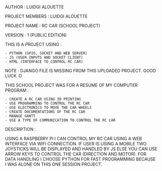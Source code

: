 AUTHOR : LUIDGI ALOUETTE

PROJECT MEMBERS : LUIDGI ALOUETTE

PROJECT NAME : RC CAR (SCHOOL PROJECT)

VERSION : 1 (PUBLIC EDITION)

THIS IS A PROJECT USING :

    - PYTHON (GPIO, SOCKET AND WEB SERVER)
    - JS (USER INPUTS AND SOCKET CLIENT)
    - HTML (INTERFACE TO CONTROL RC CAR)


NOTE : DJANGO FILE IS MISSING FROM THIS UPLOADED PROJECT. GOOD LUCK :D


THIS SCHOOL PROJECT WAS FOR A RESUME OF MY COMPUTER PROGRAM :

    - CREATE A RC CAR USING 3D PRINTING
    - USE PROGRAMMING TO CONTROL THE RC CAR
    - USE ELECTRONICS TO MOVE THE CAR WHEELS
    - CREATE DOCUMENTATIONS OF THE RC CAR
    - MANAGE GANTT
    - USE A TYPE OF COMMUNICATION TO CONTROL THE RC CAR

DESCRIPTION : 

USING A RASPBERRY PI I CAN CONTROL MY RC CAR USING A WEB INTERFACE VIA WIFI CONNECTION. IF USER IS USING A MOBILE TWO JOYSTICKS WILL BE DISPLAYED AND HANDLED BY JS
ELSE YOU CAN USE ARROW KEYS TO CONTROL THE CAR (DIRECTION AND MOTOR). FOR DATA HANDLING I CHOOSE PYTHON FOR FAST PROGRAMMING BECAUSE I WAS ALONE ON THIS ONE SESSION PROJECT.

